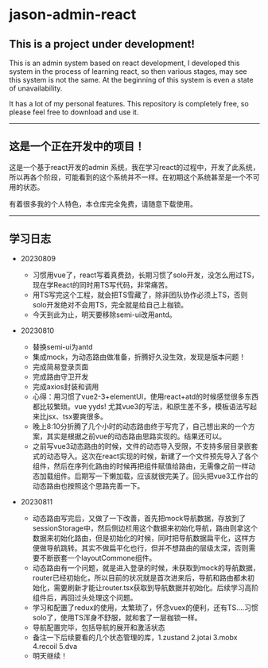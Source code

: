 # jason-admin-react

## This is a project under development!

This is an admin system based on react development, I developed this system in the process of learning react, so then various stages, may see this system is not the same. At the beginning of this system is even a state of unavailability.

It has a lot of my personal features. This repository is completely free, so please feel free to download and use it.

------
## 这是一个正在开发中的项目！

这是一个基于react开发的admin 系统，我在学习react的过程中，开发了此系统，所以再各个阶段，可能看到的这个系统并不一样。在初期这个系统甚至是一个不可用的状态。

有着很多我的个人特色，本仓库完全免费，请随意下载使用。


------
## 学习日志


- 20230809
  - 习惯用vue了，react写着真费劲，长期习惯了solo开发，没怎么用过TS，现在学React的同时用TS写代码，非常痛苦。
  - 用TS写完这个工程，就会把TS雪藏了，除非团队协作必须上TS，否则solo开发绝对不会用TS，完全就是给自己上枷锁。
  - 今天到此为止，明天要移除semi-ui改用antd。

- 20230810
  - 替换semi-ui为antd
  - 集成mock，为动态路由做准备，折腾好久没生效，发现是版本问题！
  - 完成简易登录页面
  - 完成路由守卫开发
  - 完成axios封装和调用
  - 心得：用习惯了vue2-3+elementUI，使用react+atd的时候感觉很多东西都比较繁琐。vue yyds! 尤其vue3的写法，和原生差不多，模板语法写起来比jsx、tsx要爽很多。
  - 晚上8:10分折腾了几个小时的动态路由终于写完了，自己想出来的一个方案，其实是根据之前vue的动态路由思路实现的。结果还可以。
  - 之前写vue3动态路由的时候，文件的动态导入受限，不支持多层目录嵌套式的动态导入。这次在react实现的时候，新建了一个文件预先导入了各个组件，然后在序列化路由的时候再把组件赋值给路由，无需像之前一样动态加载组件。后期写一下懒加载，应该就很完美了。回头把vue3工作台的动态路由也按照这个思路完善一下。

- 20230811
  - 动态路由写完后，又做了一下改善，首先把mock导航数据，存放到了sessionStorage中，然后侧边栏用这个数据来初始化导航，路由则拿这个数据来初始化路由，但是初始化的时候，同时把导航数据扁平化，这样方便做导航跳转。其实不做扁平化也行，但并不想路由的层级太深，否则需要不断嵌套一个layoutCommone组件。
  - 动态路由有一个问题，就是进入登录的时候，未获取到mock的导航数据，router已经初始化，所以目前的状况就是首次进来后，导航和路由都未初始化，需要刷新才能让router.tsx获取到导航数据并初始化。后续学习高阶组件后，再回过头处理这个问题。
  - 学习和配置了redux的使用，太繁琐了，怀念vuex的便利，还有TS....习惯solo了，使用TS浑身不舒服，就和套了一层枷锁一样。
  - 导航配置完毕，包括导航的展开和激活状态
  - 备注一下后续要看的几个状态管理的库，1.zustand 2.jotai 3.mobx 4.recoil 5.dva
  - 明天继续！